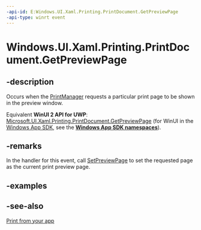 ```yaml
---
-api-id: E:Windows.UI.Xaml.Printing.PrintDocument.GetPreviewPage
-api-type: winrt event
---
```


<!-- Event syntax
public event Windows.UI.Xaml.Printing.GetPreviewPageEventHandler GetPreviewPage
-->

# Windows.UI.Xaml.Printing.PrintDocument.GetPreviewPage

## -description
Occurs when the [PrintManager](../windows.graphics.printing/printmanager.md) requests a particular print page to be shown in the preview window.

Equivalent **WinUI 2 API for UWP**: [Microsoft.UI.Xaml.Printing.PrintDocument.GetPreviewPage](/windows/winui/api/microsoft.ui.xaml.printing.printdocument.getpreviewpage) (for WinUI in the [Windows App SDK](/windows/apps/windows-app-sdk/), see the **[Windows App SDK namespaces](/windows/windows-app-sdk/api/winrt/)**).

## -remarks
In the handler for this event, call [SetPreviewPage](printdocument_setpreviewpage_550154265.md) to set the requested page as the current print preview page.

## -examples

## -see-also
[Print from your app](/windows/uwp/devices-sensors/print-from-your-app)
